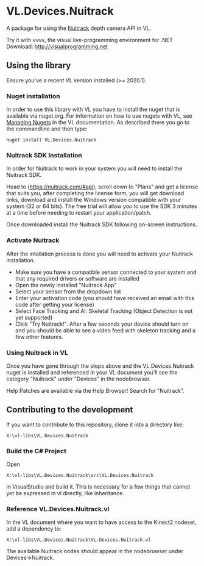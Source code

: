 # VL.Devices.Nuitrack
A package for using the [Nuitrack](https://nuitrack.com) depth camera API in VL.

Try it with vvvv, the visual live-programming environment for .NET  
Download: http://visualprogramming.net

## Using the library
Ensure you've a recent VL version installed (>= 2020.1).

### Nuget installation
In order to use this library with VL you have to install the nuget that is available via nuget.org. For information on how to use nugets with VL, see [Managing Nugets](https://thegraybook.vvvv.org/reference/libraries/dependencies.html#manage-nugets) in the VL documentation. As described there you go to the commandline and then type:

    nuget install VL.Devices.Nuitrack

### Nuitrack SDK Installation

In order for Nuitrack to work in your system you will need to install the Nuitrack SDK.

Head to (https://nuitrack.com/#api), scroll down to "Plans" and get a license that suits you, after completing the license form, you will get download links, download and install the Windows version compatible with your system (32 or 64 bits). The free trial will allow you to use the SDK 3 minutes at a time before needing to restart your application/patch.

Once downloaded install the Nuitrack SDK following on-screen instructions.

### Activate Nuitrack

After the intallation process is done you will need to activate your Nuitrack installation. 

- Make sure you have a compatible sensor connected to your system and that any required drivers or software are installed
- Open the newly installed "Nuitrack App"
- Select your sensor from the dropdown list
- Enter your activation code (you should have received an email with this code after getting your license)
- Select Face Tracking and AI: Skeletal Tracking (Object Detection is not yet supported)
- Click "Try Nuitrack!". After a few seconds your device should turn on and you should be able to see a video feed with skeleton tracking and a few other features.

### Using Nuitrack in VL

Once you have gone through the steps above and the VL.Devices.Nuitrack nuget is installed and referenced in your VL document you'll see the category "Nuitrack" under "Devices" in the nodebrowser.

Help Patches are available via the Help Browser! Search for "Nuitrack".

## Contributing to the development
If you want to contribute to this repository, clone it into a directory like:
 
    X:\vl-libs\VL.Devices.Nuitrack

### Build the C# Project
Open

    X:\vl-libs\VL.Devices.Nuitrack\src\VL.Devices.Nuitrack
    
in VisualStudio and build it. This is necessary for a few things that cannot yet be expressed in vl directly, like inheritance.

### Reference VL.Devices.Nuitrack.vl

In the VL document where you want to have access to the Kinect2 nodeset, add a dependency to:

	X:\vl-libs\VL.Devices.Nuitrack\VL.Devices.Nuitrack.vl

The available Nuitrack nodes should appear in the nodebrowser under Devices->Nuitrack.
